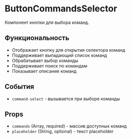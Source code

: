 # ButtonCommandsSelector

Компонент кнопки для выбора команд.

## Функциональность

- Отображает кнопку для открытия селектора команд
- Поддерживает выпадающий список команд
- Обрабатывает выбор команды
- Поддерживает поиск по командам
- Показывает описание команд

## События

- `command-select` - вызывается при выборе команды

## Props

- `commands` (Array, required) - массив доступных команд
- `placeholder` (String, optional) - текст placeholder
